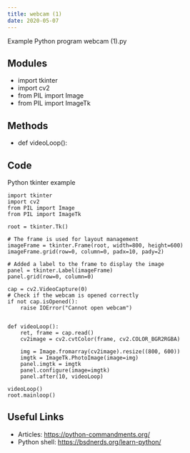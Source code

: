 ```yaml
---
title: webcam (1)
date: 2020-05-07
---
```

Example Python program webcam (1).py

## Modules

* import tkinter
* import cv2
* from PIL import Image
* from PIL import ImageTk

## Methods

* def videoLoop():

## Code

Python tkinter example

    import tkinter
    import cv2
    from PIL import Image
    from PIL import ImageTk
    
    root = tkinter.Tk()
    
    # The frame is used for layout management
    imageFrame = tkinter.Frame(root, width=800, height=600)
    imageFrame.grid(row=0, column=0, padx=10, pady=2)
    
    # Added a label to the frame to display the image
    panel = tkinter.Label(imageFrame)
    panel.grid(row=0, column=0)
    
    cap = cv2.VideoCapture(0)
    # Check if the webcam is opened correctly
    if not cap.isOpened():
        raise IOError("Cannot open webcam")
    
    
    def videoLoop():
        ret, frame = cap.read()
        cv2image = cv2.cvtColor(frame, cv2.COLOR_BGR2RGBA)
    
        img = Image.fromarray(cv2image).resize((800, 600))
        imgtk = ImageTk.PhotoImage(image=img)
        panel.imgtk = imgtk
        panel.configure(image=imgtk)
        panel.after(10, videoLoop)
    
    videoLoop()
    root.mainloop()
    

## Useful Links

- Articles: https://python-commandments.org/
- Python shell: https://bsdnerds.org/learn-python/
